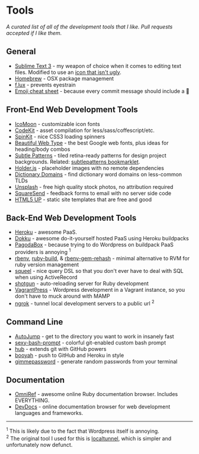# Tools
*A curated list of all of the development tools that I like. Pull requests accepted if I like them.*

## General
- [Sublime Text 3](http://www.sublimetext.com/3) - my weapon of choice when it comes to editing text files. Modified to use an [icon that isn't ugly](http://dribbble.com/shots/311515-A-Sublime-Text-2-Icon-that-is-less-horrible).
- [Homebrew](http://brew.sh) - OSX package management
- [f.lux](http://justgetflux.com) - prevents eyestrain
- [Emoji cheat sheet](http://www.emoji-cheat-sheet.com) - because every commit message should include a :panda_face:

##  Front-End Web Development Tools
- [IcoMoon](http://icomoon.io) - customizable icon fonts
- [CodeKit](https://incident57.com/codekit/) - asset compilation for less/sass/coffescript/etc.
- [SpinKit](http://tobiasahlin.com/spinkit/) - nice CSS3 loading spinners
- [Beautiful Web Type](http://hellohappy.org/beautiful-web-type/) - the best Google web fonts, plus ideas for heading/body combos
- [Subtle Patterns](http://subtlepatterns.com) - tiled retina-ready patterns for design project backgrounds. Related: [subtlepatterns bookmarklet](http://bradjasper.com/subtle-patterns-bookmarklet/#.UxvLKNwwfXk).
- [Holder.js](http://imsky.github.io/holder/) - placeholder images with no remote dependencies
- [Dictionary Domains](http://www.dictionarydomains.co) - find dictionary word domains on less-common TLDs
- [Unsplash](http://unsplash.com) - free high quality stock photos, no attribution required
- [SquareSend](https://squaresend.com) - feedback forms to email with no server side code
- [HTML5 UP](http://html5up.net) - static site templates that are free and good

## Back-End Web Development Tools
- [Heroku](https://www.heroku.com) - awesome PaaS.
- [Dokku](https://github.com/progrium/dokku) - awesome do-it-yourself hosted PaaS using Heroku buildpacks
- [PagodaBox](https://pagodabox.com) - because trying to do Wordpress on buildpack PaaS providers is annoying <sup>1</sup>
- [rbenv](https://github.com/sstephenson/rbenv), [ruby-build](https://github.com/sstephenson/ruby-build), & [rbenv-gem-rehash](https://github.com/sstephenson/rbenv-gem-rehash) - minimal alternative to RVM for ruby version management
- [squeel](https://github.com/activerecord-hackery/squeel) - nice query DSL so that you don't ever have to deal with SQL when using ActiveRecord
- [shotgun](https://github.com/rtomayko/shotgun) - auto-reloading server for Ruby development
- [VagrantPress](http://vagrantpress.org) - Wordpress development in a Vagrant instance, so you don't have to muck around with MAMP
- [ngrok](https://ngrok.com) - tunnel local development servers to a public url <sup>2</sup>

## Command Line
- [AutoJump](https://github.com/joelthelion/autojump) - get to the directory you want to work in insanely fast
- [sexy-bash-prompt](https://github.com/twolfson/sexy-bash-prompt) - colorful git-enabled custom bash prompt
- [hub](https://github.com/github/hub) - extends git with GitHub powers
- [booyah](https://gist.github.com/qrohlf/9468580) - push to GitHub and Heroku in style
- [gimmepassword](https://gist.github.com/qrohlf/9468792) - generate random passwords from your terminal

## Documentation
- [OmniRef](http://www.omniref.com) - awesome online Ruby documentation browser. Includes EVERYTHING.
- [DevDocs](http://devdocs.io) - online documentation browser for web development languages and frameworks.

-----
<sup>1</sup> This is likely due to the fact that Wordpress itself is annoying.  
<sup>2</sup> The original tool I used for this is [localtunnel](https://github.com/progrium/localtunnel), which is simpler and unfortunately now defunct.